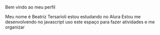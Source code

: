 Bem vindo ao meu perfil

Meu nome é Beatriz Tersarioli
estou estudando no Alura
Estou me desenvolvendo no javascript
uso este espaço para fazer atividades e me organizar

